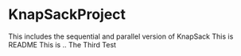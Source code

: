 # KnapSackProject
This includes the sequential and parallel version of KnapSack
This is README
This is ..
The Third Test
